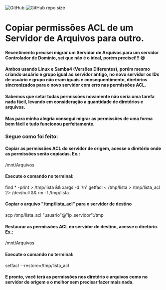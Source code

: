 ![GitHub](https://img.shields.io/github/license/sir0liveira/copiar-restaurar_permissoes_acl?style=flat-square) ![GitHub repo size](https://img.shields.io/github/repo-size/sir0liveira/samba4-ad?style=flat-square) 


# Copiar permissões ACL de um Servidor de Arquivos para outro.  

#### Recentimento precisei migrar um Servidor de Arquivos para um servidor Controlador de Domínio, sei que não é o ideal, porém precisei!!! :satisfied:
#### Ambos usando Linux e Samba4 (Versões Diferentes), porém mesmo criando usuário e grupo igual ao servidor antigo, no novo servidor os IDs de usuário e grupo não eram iguais e consequentimento, diretórios sincronizados para o novo servidor com erro nas permissões ACL.  

#### Sabemos que setar todas permissões novamente não seria uma tarefa nada fácil, levando em consideração a quantidade de diretórios e arquivos.
#### Mas para minha alegria consegui migrar as permissões de uma forma bem fácil e tudo funcionou perfeitamente.

### Segue como foi feito:


#### Copiar as permissões ACL do servidor de origem, acesse o diretório onde as permissões serão copiadas. Ex.:

/mnt/Arquivos

#### Execute o comando no terminal:

find * -print > /tmp/lista && xargs -d '\n' getfacl < /tmp/lista > /tmp/lista_acl 2> /dev/null && rm -f /tmp/lista


#### Copiar o arquivo "/tmp/lista_acl" para o servidor de destino

scp /tmp/lista_acl "usuario"@"ip_servidor":/tmp

#### Restaurar as permissões ACL no servidor de destino, acesse o diretório. Ex.:

/mnt/Arquivos

#### Execute o comando no terminal:

setfacl --restore=/tmp/lista_acl

#### E pronto, você terá as permissões nos diretório e arquivos como no servidor de origem e o melhor sem precisar fazer mais nada.
